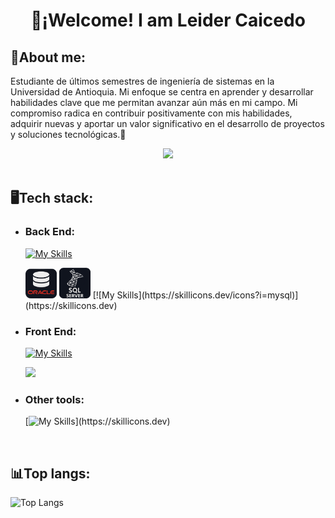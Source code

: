 <div align="center">
  
  # 👋¡Welcome! I am Leider Caicedo
  
</div>

## 🌟About me: 

Estudiante de últimos semestres de ingeniería de sistemas en la Universidad de Antioquia. Mi enfoque se centra en aprender y desarrollar habilidades clave que me permitan avanzar aún más en mi campo. Mi compromiso radica en contribuir positivamente con mis habilidades, adquirir nuevas y aportar un valor significativo en el desarrollo de proyectos y soluciones tecnológicas.👏

  <div align="center">
    <img src="https://github-readme-stats.vercel.app/api?username=Leider-20&show_icons=true&theme=dark" />
  </div>

<br>

## 🖥️Tech stack:  

- ### Back End:

  [![My Skills](https://skillicons.dev/icons?i=java,spring,idea,maven)](https://skillicons.dev)
  <div>
    <img src="https://github.com/Leider-20/Leider-20/blob/main/icons/oracle.png?raw=true" width="50" />
    <img src="https://github.com/Leider-20/Leider-20/blob/main/icons/sqlserver.png?raw=true" width="50" />
    [![My Skills](https://skillicons.dev/icons?i=mysql)](https://skillicons.dev)
  </div>

          
- ### Front End:
  
  [![My Skills](https://skillicons.dev/icons?i=js,html,css,vscode)](https://skillicons.dev)
  <div>
    <a href="https://skillicons.dev">
      <img src="https://skillicons.dev/icons?i=angular,bootstrap"/>
    </a>
  </div>
  
- ### Other tools:

  [![My Skills](https://skillicons.dev/icons?i=python,git,github,postman,)](https://skillicons.dev)

<br>

## 📊Top langs:  
![Top Langs](https://github-readme-stats.vercel.app/api/top-langs/?username=Leider-20&size_weight=0.5&count_weight=0.5)

  


<!--
**Leider-20/Leider-20** is a ✨ _special_ ✨ repository because its `README.md` (this file) appears on your GitHub profile.

Here are some ideas to get you started:

- 🔭 I’m currently working on ...
- 🌱 I’m currently learning ...
- 👯 I’m looking to collaborate on ...
- 🤔 I’m looking for help with ...
- 💬 Ask me about ...
- 📫 How to reach me: ...
- 😄 Pronouns: ...
- ⚡ Fun fact: ...
-->
